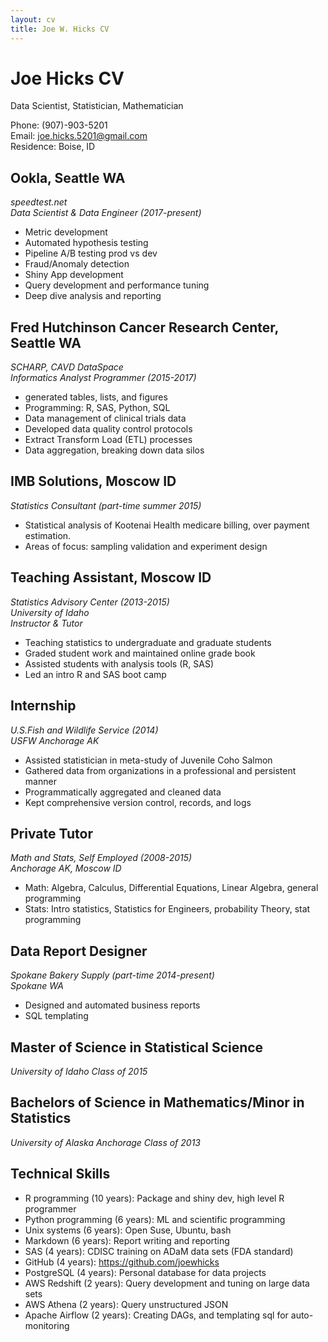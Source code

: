 ```yaml
---
layout: cv
title: Joe W. Hicks CV
---
```

# Joe Hicks CV
Data Scientist, Statistician, Mathematician

Phone: (907)-903-5201  
Email: joe.hicks.5201@gmail.com  
Residence: Boise, ID   

## Ookla, Seattle WA
*speedtest.net*  
*Data Scientist & Data Engineer (2017-present)*  
- Metric development
- Automated hypothesis testing
- Pipeline A/B testing prod vs dev
- Fraud/Anomaly detection
- Shiny App development
- Query development and performance tuning
- Deep dive analysis and reporting

## Fred Hutchinson Cancer Research Center, Seattle WA
*SCHARP, CAVD DataSpace*  
*Informatics Analyst Programmer (2015-2017)*  
- generated tables, lists, and figures
- Programming: R, SAS, Python, SQL
- Data management of clinical trials data
- Developed data quality control protocols
- Extract Transform Load (ETL) processes
- Data aggregation, breaking down data silos

## IMB Solutions, Moscow ID
*Statistics Consultant (part-time summer 2015)*  
- Statistical analysis of Kootenai Health medicare billing, over payment estimation.
- Areas of focus: sampling validation and experiment design

## Teaching Assistant, Moscow ID
*Statistics Advisory Center (2013-2015)*  
*University of Idaho*  
*Instructor & Tutor*  
- Teaching statistics to undergraduate and graduate students
- Graded student work and maintained online grade book
- Assisted students with analysis tools (R, SAS)
- Led an intro R and SAS boot camp

## Internship
*U.S.Fish and Wildlife Service (2014)*  
*USFW Anchorage AK*  
- Assisted statistician in meta-study of Juvenile Coho Salmon
- Gathered data from organizations in a professional and persistent manner
- Programmatically aggregated and cleaned data
- Kept comprehensive version control, records, and logs

## Private Tutor
*Math and Stats, Self Employed (2008-2015)*  
*Anchorage AK, Moscow ID*
- Math: Algebra, Calculus, Differential Equations, Linear Algebra, general programming
- Stats: Intro statistics, Statistics for Engineers, probability Theory, stat programming

## Data Report Designer
*Spokane Bakery Supply (part-time 2014-present)*  
*Spokane WA*
- Designed and automated business reports
- SQL templating

## Master of Science in Statistical Science
*University of Idaho Class of 2015*  

## Bachelors of Science in Mathematics/Minor in Statistics
*University of Alaska Anchorage Class of 2013*

## Technical Skills  
- R	programming      (10 years): Package and shiny dev, high level R programmer
- Python programming (6 years): ML and scientific programming 
- Unix systems       (6 years): Open Suse, Ubuntu, bash
- Markdown           (6 years): Report writing and reporting
- SAS                (4 years): CDISC training on ADaM data sets (FDA standard)
- GitHub             (4 years): https://github.com/joewhicks
- PostgreSQL         (4 years): Personal database for data projects
- AWS Redshift       (2 years): Query development and tuning on large data sets
- AWS Athena         (2 years): Query unstructured JSON
- Apache Airflow     (2 years): Creating DAGs, and templating sql for auto-monitoring
